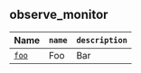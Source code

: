 <!-- BEGIN_TF_RESOURCE_TABLES -->
## observe_monitor

|      **Name**       | `name` | `description` |
|---------------------|--------|---------------|
| [`foo`](main.tf#L1) | Foo    | Bar           |

<!-- END_TF_RESOURCE_TABLES -->
